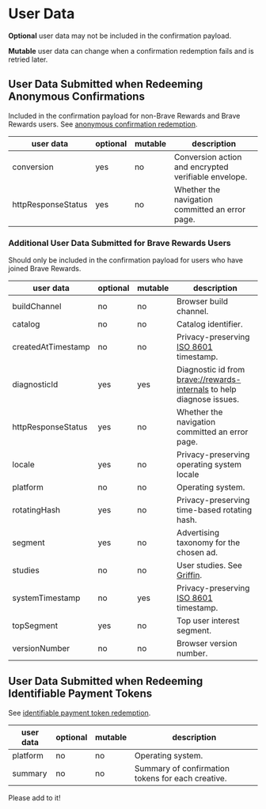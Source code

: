 # User Data

**Optional** user data may not be included in the confirmation payload.

**Mutable** user data can change when a confirmation redemption fails and is retried later.

## User Data Submitted when Redeeming Anonymous Confirmations

Included in the confirmation payload for non-Brave Rewards and Brave Rewards users. See [anonymous confirmation redemption](../utility/redeem_confirmation/README.md).

| user data  | optional  | mutable  | description  |
|---|---|---|---|
| conversion  | yes  | no  | Conversion action and encrypted verifiable envelope.  |
| httpResponseStatus  | yes  | no  | Whether the navigation committed an error page.  |

### Additional User Data Submitted for Brave Rewards Users

Should only be included in the confirmation payload for users who have joined Brave Rewards.

| user data  | optional  | mutable  | description  |
|---|---|---|---|
| buildChannel  | no  | no  | Browser build channel.  |
| catalog  | no  | no  |  Catalog identifier.  |
| createdAtTimestamp  | no  | no  | Privacy-preserving [ISO 8601](https://en.wikipedia.org/wiki/ISO_8601) timestamp.  |
| diagnosticId  | yes  | yes  | Diagnostic id from [brave://rewards-internals](brave://rewards-internals) to help diagnose issues.  |
| httpResponseStatus  | yes  | no  | Whether the navigation committed an error page.  |
| locale  | yes  | no  | Privacy-preserving operating system locale  |
| platform  | no  | no  | Operating system.  |
| rotatingHash  | yes  | no  | Privacy-preserving time-based rotating hash.  |
| segment  | yes  | no  | Advertising taxonomy for the chosen ad.  |
| studies  | no  | no  | User studies. See [Griffin](https://github.com/brave/brave-browser/wiki/Brave-Variations-(Griffin)).  |
| systemTimestamp  | no  | yes  | Privacy-preserving [ISO 8601](https://en.wikipedia.org/wiki/ISO_8601) timestamp.  |
| topSegment  | yes  | no  | Top user interest segment. |
| versionNumber  | no  | no  | Browser version number.  |

## User Data Submitted when Redeeming Identifiable Payment Tokens

See [identifiable payment token redemption](../utility/redeem_payment_tokens/README.md).

| user data  | optional  | mutable  | description  |
|---|---|---|---|
| platform  | no  | no  | Operating system.  |
| summary  | no  | no  | Summary of confirmation tokens for each creative.  |

Please add to it!
